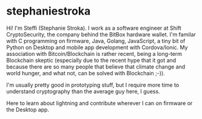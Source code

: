 # stephaniestroka

Hi! I'm Steffi (Stephanie Stroka). I work as a software engineer at Shift CryptoSecurity, the company behind the BitBox hardware wallet.
I'm familar with C programming on firmware, Java, Golang, JavaScript, a tiny bit of Python on Desktop and mobile app development with Cordova/Ionic.
My association with Bitcoin/Blockchain is rather recent, being a long-term Blockchain skeptic (especially due to the recent hype that it got and because
there are so many people that believe that climate change and world hunger, and what not, can be solved with Blockchain ;-)). 

I'm usually pretty good in prototyping stuff, but I require more time to understand cryptography than the average guy here, I guess. 

Here to learn about lightning and contribute wherever I can on firmware or the Desktop app.

